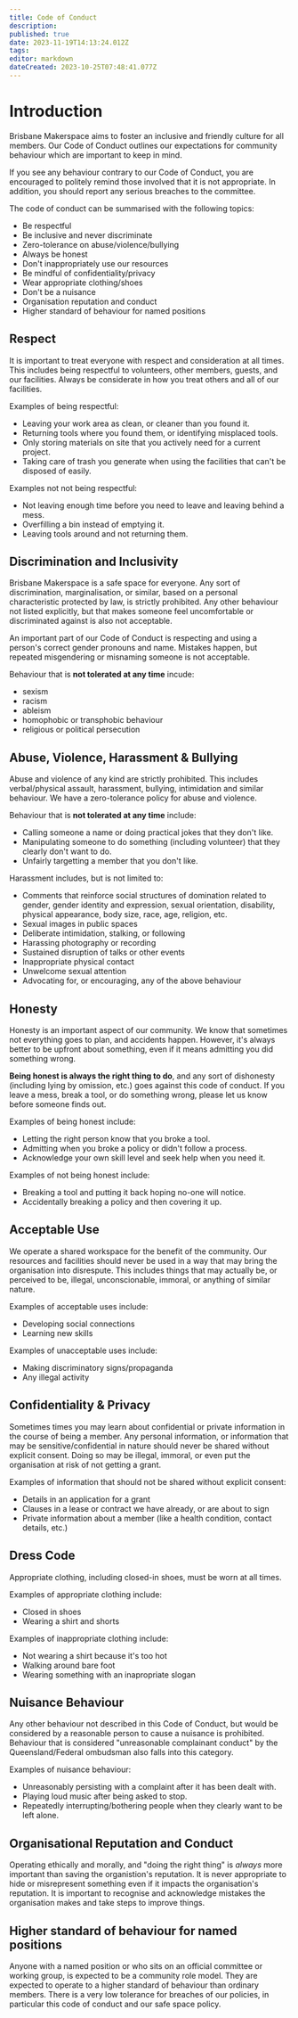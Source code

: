 ```yaml
---
title: Code of Conduct
description: 
published: true
date: 2023-11-19T14:13:24.012Z
tags: 
editor: markdown
dateCreated: 2023-10-25T07:48:41.077Z
---
```


# Introduction
Brisbane Makerspace aims to foster an inclusive and friendly culture for all members. Our Code of Conduct outlines our expectations for community behaviour which are important to keep in mind.

If you see any behaviour contrary to our Code of Conduct, you are encouraged to politely remind those involved that it is not appropriate. In addition, you should report any serious breaches to the committee.

The code of conduct can be summarised with the following topics:
* Be respectful
* Be inclusive and never discriminate
* Zero-tolerance on abuse/violence/bullying
* Always be honest
* Don't inappropriately use our resources
* Be mindful of confidentiality/privacy
* Wear appropriate clothing/shoes
* Don't be a nuisance
* Organisation reputation and conduct
* Higher standard of behaviour for named positions

## Respect
It is important to treat everyone with respect and consideration at all times. This includes being respectful to volunteers, other members, guests, and our facilities. Always be considerate in how you treat others and all of our facilities.

Examples of being respectful:
 - Leaving your work area as clean, or cleaner than you found it. 
 - Returning tools where you found them, or identifying misplaced tools.
 - Only storing materials on site that you actively need for a current project.
 - Taking care of trash you generate when using the facilities that can't be disposed of easily.

Examples not not being respectful:
* Not leaving enough time before you need to leave and leaving behind a mess.
* Overfilling a bin instead of emptying it.
* Leaving tools around and not returning them.

## Discrimination and Inclusivity
Brisbane Makerspace is a safe space for everyone. Any sort of discrimination, marginalisation, or similar, based on a personal characteristic protected by law, is strictly prohibited. Any other behaviour not listed explicitly, but that makes someone feel uncomfortable or discriminated against is also not acceptable.

An important part of our Code of Conduct is respecting and using a person's correct gender pronouns and name. Mistakes happen, but repeated misgendering or misnaming someone is not acceptable.

Behaviour that is **not tolerated at any time** incude:
* sexism
* racism
* ableism
* homophobic or transphobic behaviour
* religious or political persecution


## Abuse, Violence, Harassment & Bullying
Abuse and violence of any kind are strictly prohibited. This includes verbal/physical assault, harassment, bullying, intimidation and similar behaviour. We have a zero-tolerance policy for abuse and violence.

Behaviour that is **not tolerated at any time** include:
* Calling someone a name or doing practical jokes that they don't like.
* Manipulating someone to do something (including volunteer) that they clearly don't want to do.
* Unfairly targetting a member that you don't like.

Harassment includes, but is not limited to:
* Comments that reinforce social structures of domination related to gender, gender identity and expression, sexual orientation, disability, physical appearance, body size, race, age, religion, etc.
* Sexual images in public spaces
* Deliberate intimidation, stalking, or following 
* Harassing photography or recording
* Sustained disruption of talks or other events
* Inappropriate physical contact
* Unwelcome sexual attention
* Advocating for, or encouraging, any of the above behaviour

## Honesty
Honesty is an important aspect of our community. We know that sometimes not everything goes to plan, and accidents happen. However, it's always better to be upfront about something, even if it means admitting you did something wrong.

**Being honest is always the right thing to do**, and any sort of dishonesty (including lying by omission, etc.) goes against this code of conduct. If you leave a mess, break a tool, or do something wrong, please let us know before someone finds out.

Examples of being honest include:
* Letting the right person know that you broke a tool.
* Admitting when you broke a policy or didn't follow a process.
* Acknowledge your own skill level and seek help when you need it.

Examples of not being honest include:
* Breaking a tool and putting it back hoping no-one will notice.
* Accidentally breaking a policy and then covering it up.

## Acceptable Use
We operate a shared workspace for the benefit of the community. Our resources and facilities should never be used in a way that may bring the organisation into disrespute. This includes things that may actually be, or perceived to be, illegal, unconscionable, immoral, or anything of similar nature.

Examples of acceptable uses include:
* Developing social connections
* Learning new skills

Examples of unacceptable uses include:
* Making discriminatory signs/propaganda
* Any illegal activity

## Confidentiality & Privacy
Sometimes times you may learn about confidential or private information in the course of being a member. Any personal information, or information that may be sensitive/confidential in nature should never be shared without explicit consent. Doing so may be illegal, immoral, or even put the organisation at risk of not getting a grant.

Examples of information that should not be shared without explicit consent:
* Details in an application for a grant
* Clauses in a lease or contract we have already, or are about to sign
* Private information about a member (like a health condition, contact details, etc.)

## Dress Code
Appropriate clothing, including closed-in shoes, must be worn at all times.

Examples of appropriate clothing include:
* Closed in shoes
* Wearing a shirt and shorts

Examples of inappropriate clothing include:
* Not wearing a shirt because it's too hot
* Walking around bare foot
* Wearing something with an inapropriate slogan

## Nuisance Behaviour
Any other behaviour not described in this Code of Conduct, but would be considered by a reasonable person to cause a nuisance is prohibited. Behaviour that is considered "unreasonable complainant conduct" by the Queensland/Federal ombudsman also falls into this category.

Examples of nuisance behaviour:
* Unreasonably persisting with a complaint after it has been dealt with.
* Playing loud music after being asked to stop.
* Repeatedly interrupting/bothering people when they clearly want to be left alone.

## Organisational Reputation and Conduct
Operating ethically and morally, and "doing the right thing" is *always* more important than saving the organistion's reputation. It is never appropriate to hide or misrepresent something even if it impacts the organisation's reputation. It is important to recognise and acknowledge mistakes the organisation makes and take steps to improve things.

## Higher standard of behaviour for named positions
Anyone with a named position or who sits on an official committee or working group, is expected to be a community role model. They are expected to operate to a higher standard of behaviour than ordinary members. There is a very low tolerance for breaches of our policies, in particular this code of conduct and our safe space policy.